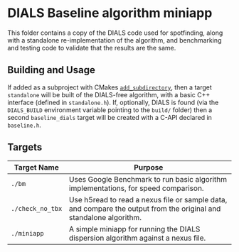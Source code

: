 # DIALS Baseline algorithm miniapp

This folder contains a copy of the DIALS code used for spotfinding, along with
a standalone re-implementation of the algorithm, and benchmarking and testing
code to validate that the results are the same.

## Building and Usage

If added as a subproject with CMakes [`add_subdirectory`], then a target
`standalone` will be built of the DIALS-free algorithm, with a basic C++
interface (defined in `standalone.h`). If, optionally, DIALS is found (via the
`DIALS_BUILD` environment variable pointing to the `build/` folder) then a
second `baseline_dials` target will be created with a C-API declared in
`baseline.h`.


## Targets

| Target Name      | Purpose                                                    |
| ---------------- | ---------------------------------------------------------- |
| `./bm`           | Uses Google Benchmark to run basic algorithm implementations, for speed comparison.                 
| `./check_no_tbx` | Use h5read to read a nexus file or sample data, and compare the output from the original and standalone algorithm.
| `./miniapp`      | A simple miniapp for running the DIALS dispersion algorithm against a nexus file.

[Benchmark]: https://github.com/google/benchmark
[`add_subdirectory`]: https://cmake.org/cmake/help/latest/command/add_subdirectory.html